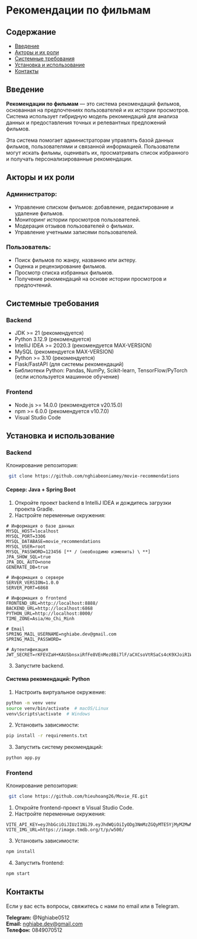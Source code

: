 # Рекомендации по фильмам

## Содержание

- [Введение](#введение)
- [Акторы и их роли](#акторы-и-их-роли)
- [Системные требования](#системные-требования)
- [Установка и использование](#установка-и-использование)
- [Контакты](#контакты)

## Введение

**Рекомендации по фильмам** — это система рекомендаций фильмов, основанная на предпочтениях пользователей и их истории просмотров. Система использует гибридную модель рекомендаций для анализа данных и предоставления точных и релевантных предложений фильмов.

Эта система помогает администраторам управлять базой данных фильмов, пользователями и связанной информацией. Пользователи могут искать фильмы, оценивать их, просматривать список избранного и получать персонализированные рекомендации.

## Акторы и их роли

### Администратор:
- Управление списком фильмов: добавление, редактирование и удаление фильмов.
- Мониторинг истории просмотров пользователей.
- Модерация отзывов пользователей о фильмах.
- Управление учетными записями пользователей.

### Пользователь:
- Поиск фильмов по жанру, названию или актеру.
- Оценка и рецензирование фильмов.
- Просмотр списка избранных фильмов.
- Получение рекомендаций на основе истории просмотров и предпочтений.

## Системные требования

### Backend

- JDK >= 21 (рекомендуется)
- Python 3.12.9 (рекомендуется)
- IntelliJ IDEA >= 2020.3 (рекомендуется MAX-VERSION)
- MySQL (рекомендуется MAX-VERSION)
- Python >= 3.10 (рекомендуется)
- Flask/FastAPI (для системы рекомендаций)
- Библиотеки Python: Pandas, NumPy, Scikit-learn, TensorFlow/PyTorch (если используется машинное обучение)

### Frontend

- Node.js >= 14.0.0 (рекомендуется v20.15.0)
- npm >= 6.0.0 (рекомендуется v10.7.0)
- Visual Studio Code

## Установка и использование

### Backend

Клонирование репозитория:

```sh
 git clone https://github.com/nghiabeoniamey/movie-recommendations
```

#### Сервер: Java + Spring Boot

1. Откройте проект backend в IntelliJ IDEA и дождитесь загрузки проекта Gradle.
2. Настройте переменные окружения:

```.env
# Информация о базе данных
MYSQL_HOST=localhost
MYSQL_PORT=3306
MYSQL_DATABASE=movie_recommendations
MYSQL_USER=root
MYSQL_PASSWORD=123456 [** / (необходимо изменить) \ **]
JPA_SHOW_SQL=true
JPA_DDL_AUTO=none
GENERATE_DB=true

# Информация о сервере
SERVER_VERSION=1.0.0
SERVER_PORT=6868

# Информация о frontend
FRONTEND_URL=http://localhost:8888/
BACKEND_URL=http://localhost:6868
PYTHON_URL=http://localhost:8000/
TIME_ZONE=Asia/Ho_Chi_Minh

# Email
SPRING_MAIL_USERNAME=nghiabe.dev@gmail.com
SPRING_MAIL_PASSWORD=

# Аутентификация
JWT_SECRET=rKFEVZaH+KAUSbnsxiRfFe8VEnMez8Bi7lF/aCXCsoVtRSaCs4cK9XJoiR1WqpcbhKbNIvB15n6lHv3HMnKLp7R0QQ0a8/DVnqGcm84XKE5j9P1MSk4vY1AspKuHnnb6c9gUtv8lHkJ8uinTas/cyQrgcrNQXCKQP10PVJw4OAx6
```

3. Запустите backend.

#### Система рекомендаций: Python

1. Настроить виртуальное окружение:

```sh
python -m venv venv
source venv/bin/activate  # macOS/Linux
venv\Scripts\activate  # Windows
```

2. Установить зависимости:

```sh
pip install -r requirements.txt
```

3. Запустить систему рекомендаций:

```sh
python app.py
```

### Frontend

Клонирование репозитория:

```sh
 git clone https://github.com/hieuhoang26/Movie_FE.git
```

1. Откройте frontend-проект в Visual Studio Code.
2. Настройте переменные окружения:

```.env
VITE_API_KEY=eyJhbGciOiJIUzI1NiJ9.eyJhdWQiOiIyODg3NmMzZGQyMTE5YjMyM2MwMGNmYzUyNDRhOWIyOCIsIm5iZiI6MTc0MDk3ODI2MC44OTc5OTk4LCJzdWIiOiI2N2M1Mzg1NDQ4ZWU5MDE1YWI3YTcxOTkiLCJzY29wZXMiOlsiYXBpX3JlYWQiXSwidmVyc2lvbiI6MX0.25ub4vnbboEIPwvlbEUIdXi9Uc3y1QfC71uFSju1iM8
VITE_IMG_URL=https://image.tmdb.org/t/p/w500/
```

3. Установить зависимости:

```sh
npm install
```

4. Запустить frontend:

```sh
npm start
```

## Контакты

Если у вас есть вопросы, свяжитесь с нами по email или в Telegram.

**Telegram:** @Nghiabe0512  
**Email:** nghiabe.dev@gmail.com  
**Телефон:** 0849070512